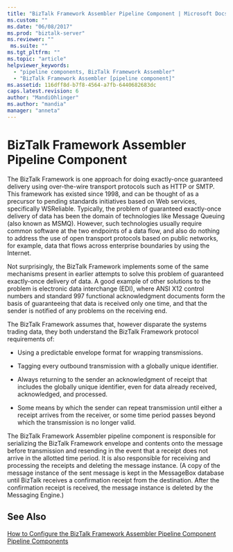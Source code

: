 ```yaml
---
title: "BizTalk Framework Assembler Pipeline Component | Microsoft Docs"
ms.custom: ""
ms.date: "06/08/2017"
ms.prod: "biztalk-server"
ms.reviewer: ""
 ms.suite: ""
ms.tgt_pltfrm: ""
ms.topic: "article"
helpviewer_keywords: 
  - "pipeline components, BizTalk Framework Assembler"
  - "BizTalk Framework Assembler [pipeline component]"
ms.assetid: 116dff8d-b7f8-4564-a7fb-6440682683dc
caps.latest.revision: 6
author: "MandiOhlinger"
ms.author: "mandia"
manager: "anneta"
---
```

# BizTalk Framework Assembler Pipeline Component
The BizTalk Framework is one approach for doing exactly-once guaranteed delivery using over-the-wire transport protocols such as HTTP or SMTP. This framework has existed since 1998, and can be thought of as a precursor to pending standards initiatives based on Web services, specifically WSReliable. Typically, the problem of guaranteed exactly-once delivery of data has been the domain of technologies like Message Queuing (also known as MSMQ). However, such technologies usually require common software at the two endpoints of a data flow, and also do nothing to address the use of open transport protocols based on public networks, for example, data that flows across enterprise boundaries by using the Internet.  
  
 Not surprisingly, the BizTalk Framework implements some of the same mechanisms present in earlier attempts to solve this problem of guaranteed exactly-once delivery of data. A good example of other solutions to the problem is electronic data interchange (EDI), where ANSI X12 control numbers and standard 997 functional acknowledgment documents form the basis of guaranteeing that data is received only one time, and that the sender is notified of any problems on the receiving end.  
  
 The BizTalk Framework assumes that, however disparate the systems trading data, they both understand the BizTalk Framework protocol requirements of:  
  
-   Using a predictable envelope format for wrapping transmissions.  
  
-   Tagging every outbound transmission with a globally unique identifier.  
  
-   Always returning to the sender an acknowledgment of receipt that includes the globally unique identifier, even for data already received, acknowledged, and processed.  
  
-   Some means by which the sender can repeat transmission until either a receipt arrives from the receiver, or some time period passes beyond which the transmission is no longer valid.  
  
 The BizTalk Framework Assembler pipeline component is responsible for serializing the BizTalk Framework envelope and contents onto the message before transmission and resending in the event that a receipt does not arrive in the allotted time period. It is also responsible for receiving and processing the receipts and deleting the message instance. (A copy of the message instance of the sent message is kept in the MessageBox database until BizTalk receives a confirmation receipt from the destination. After the confirmation receipt is received, the message instance is deleted by the Messaging Engine.)  
  
## See Also  
 [How to Configure the BizTalk Framework Assembler Pipeline Component](../core/how-to-configure-the-biztalk-framework-assembler-pipeline-component.md)   
 [Pipeline Components](../core/pipeline-components.md)